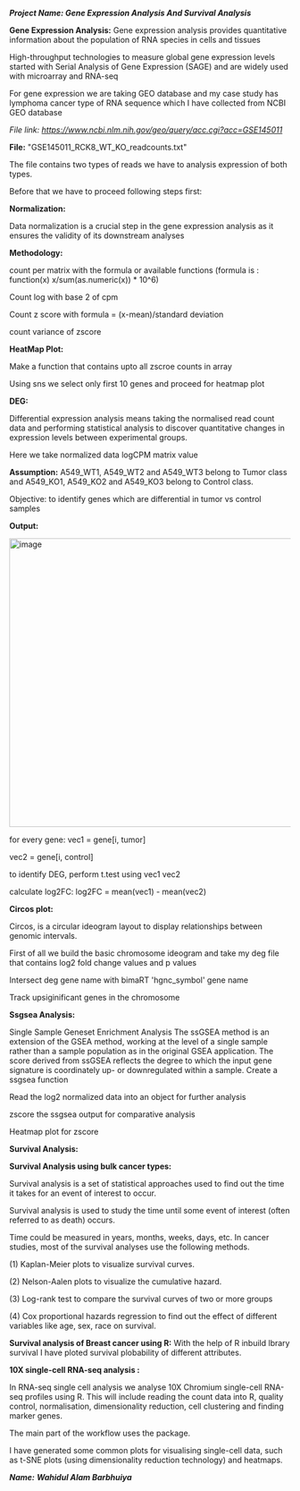 ***Project Name: Gene Expression Analysis And Survival Analysis***

**Gene Expression Analysis:**
Gene expression analysis provides quantitative information about the population of RNA species in cells and tissues

High-throughput technologies to measure global gene expression levels started with Serial Analysis of Gene Expression (SAGE) and 
are widely used with microarray and RNA-seq 

For gene expression we are taking GEO database and my case study has lymphoma cancer type of RNA sequence which I have collected from NCBI GEO database

*File link: https://www.ncbi.nlm.nih.gov/geo/query/acc.cgi?acc=GSE145011*

**File:** "GSE145011_RCK8_WT_KO_readcounts.txt"

The file contains two types of reads we have to analysis expression of both types.

Before that we have to proceed following steps first:

**Normalization:**

Data normalization is a crucial step in the gene expression analysis as it ensures the validity of its downstream analyses

**Methodology:**

count per matrix with the formula or available functions (formula is : function(x) x/sum(as.numeric(x)) * 10^6)

Count log with base 2 of cpm 

Count z score with formula = (x-mean)/standard deviation 

count variance of zscore

**HeatMap Plot:**

Make a function that contains upto all zscroe counts in array 

Using sns we select only first 10 genes and proceed for heatmap plot

**DEG:**

Differential expression analysis means taking the normalised read count data and performing statistical analysis to discover 
quantitative changes in expression levels between experimental groups.

Here we take normalized data logCPM matrix value 

**Assumption:** A549_WT1, A549_WT2 and A549_WT3 belong to Tumor class and A549_KO1, A549_KO2 and
A549_KO3 belong to Control class.

Objective: to identify genes which are differential in tumor vs control samples

**Output:**

<img width="516" alt="image" src="https://user-images.githubusercontent.com/107881646/197228148-f4b38d9f-dc68-47e2-9ba9-0a6622f80a6f.png">

for every gene:
vec1 = gene[i, tumor]

vec2 = gene[i, control]

to identify DEG,
perform t.test using vec1 vec2

calculate log2FC:
log2FC = mean(vec1) - mean(vec2)

**Circos plot:**

Circos, is a circular ideogram layout to display relationships between genomic intervals.

First of all we build the basic chromosome  ideogram
and take my deg file that contains log2 fold change values and p values

Intersect deg gene name  with bimaRT 'hgnc_symbol' gene name 

Track upsiginificant genes in the chromosome

**Ssgsea Analysis:**

Single Sample Geneset Enrichment Analysis The ssGSEA method is an extension of the GSEA method, working at the level of a single sample rather than a sample population as in the original GSEA application. The score derived from ssGSEA reflects the degree to which the input gene signature is coordinately up- or downregulated within a sample.
 Create a ssgsea function
 
Read the log2 normalized data into an object for further analysis

zscore the ssgsea output for comparative analysis

Heatmap plot for zscore 

**Survival Analysis:**

**Survival Analysis using bulk cancer types:**

Survival analysis is a set of statistical approaches used to find out the time it takes for an event of interest to occur. 

Survival analysis is used to study the time until some event of interest (often referred to as death) occurs. 

Time could be measured in years, months, weeks, days, etc. In cancer studies, most of the survival analyses use the following methods. 

  (1) Kaplan-Meier plots to visualize survival curves. 
  
  (2) Nelson-Aalen plots to visualize the cumulative hazard. 
  
  (3) Log-rank test to compare the survival curves of two or more groups 
  
  (4) Cox proportional hazards regression to find out the effect of different variables like age, sex, race on survival.
  
**Survival analysis of Breast cancer using R:**
 With the help of  R inbuild lbrary survival I have ploted survival plobability of different attributes. 

**10X single-cell RNA-seq analysis :**

In RNA-seq single cell analysis we  analyse 10X Chromium single-cell RNA-seq profiles using R. 
This will include reading the count data into R, quality control, normalisation, dimensionality reduction, cell clustering and finding marker genes. 

The main part of the workflow uses the package. 

I have generated some  common plots for visualising single-cell data, such as t-SNE plots (using dimensionality reduction technology) and heatmaps. 


***Name:***
***Wahidul Alam Barbhuiya***

